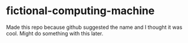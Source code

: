 # fictional-computing-machine

Made this repo because github suggested the name and I thought it was cool. Might do something with this later.
